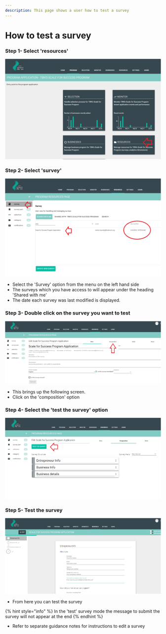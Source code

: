 ```yaml
---
description: This page shows a user how to test a survey
---
```


# How to test a survey

### Step 1- Select 'resources' 

![](../../../../.gitbook/assets/image%20%2817%29.png)

### Step 2-  Select 'survey'

![](../../../../.gitbook/assets/image%20%2839%29.png)

* Select the 'Survey' option from the menu on the left hand side
* The surveys which you have access to will appear under the heading 'Shared with me'
* The date each survey was last modified is displayed.

### Step 3-  Double click on the survey you want to test

![](../../../../.gitbook/assets/image%20%2840%29.png)

* This brings up the following screen.
* Click  on the 'composition' option

### Step 4-  Select the 'test the survey' option

![](../../../../.gitbook/assets/image%20%287%29.png)

### Step 5- Test the survey

![](../../../../.gitbook/assets/image%20%2826%29.png)

* From here you can test the survey

{% hint style="info" %}
In the 'test' survey mode the message to submit the survey will not appear at the end
{% endhint %}

* Refer to separate guidance notes for instructions to edit a survey



